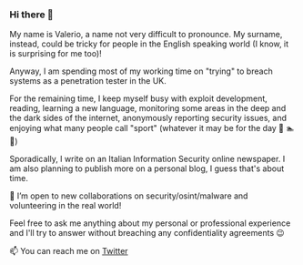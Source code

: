 ### Hi there 👋

My name is Valerio, a name not very difficult to pronounce. My surname, instead, could be tricky for people in the English speaking world (I know, it is surprising for me too)!

Anyway, I am spending most of my working time on "trying" to breach systems as a penetration tester in the UK. 

For the remaining time, I keep myself busy with exploit development, reading, learning a new language, monitoring some areas in the deep and the dark sides of the internet, anonymously reporting security issues, and enjoying what many people call "sport" (whatever it may be for the day :running: :swimmer: :climbing:)

Sporadically, I write on an Italian Information Security online newspaper. I am also planning to publish more on a personal blog, I guess that's about time.

👯 I’m open to new collaborations on security/osint/malware and volunteering in the real world!

Feel free to ask me anything about my personal or professional experience and I'll try to answer without breaching any confidentiality agreements :wink:

📫 You can reach me on [Twitter](https://twitter.com/valeriocestrone)
